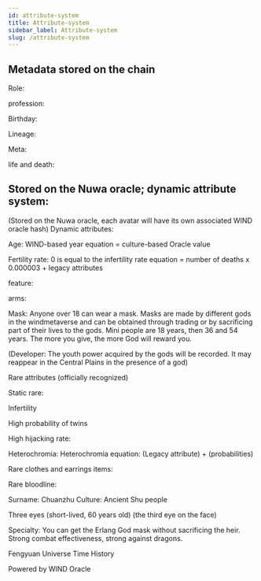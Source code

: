 ```yaml
---
id: attribute-system
title: Attribute-system
sidebar_label: Attribute-system
slug: /attribute-system
---
```

## Metadata stored on the chain

Role:

profession:

Birthday:

Lineage:

Meta:

life and death:


## Stored on the Nuwa oracle; dynamic attribute system:

(Stored on the Nuwa oracle, each avatar will have its own associated WIND oracle hash) Dynamic attributes:

Age: WIND-based year equation = culture-based Oracle value

Fertility rate: 0 is equal to the infertility rate equation = number of deaths x 0.000003 + legacy attributes

feature:

arms:

Mask: Anyone over 18 can wear a mask. Masks are made by different gods in the windmetaverse and can be obtained through trading or by sacrificing part of their lives to the gods. Mini people are 18 years, then 36 and 54 years. The more you give, the more God will reward you.

(Developer: The youth power acquired by the gods will be recorded. It may reappear in the Central Plains in the presence of a god)

Rare attributes (officially recognized)

Static rare:

Infertility

High probability of twins

High hijacking rate:

Heterochromia: Heterochromia equation: (Legacy attribute) + (probabilities)

Rare clothes and earrings items:

Rare bloodline:

Surname: Chuanzhu Culture: Ancient Shu people

Three eyes (short-lived, 60 years old) (the third eye on the face)

Specialty: You can get the Erlang God mask without sacrificing the heir. Strong combat effectiveness, strong against dragons.

  
  
  
  
  
 Fengyuan Universe Time History

Powered by WIND Oracle